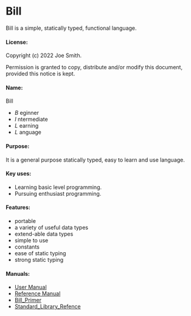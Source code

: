 # Bill
Bill is a simple, statically typed, functional language.
#### License:
Copyright (c)  2022  Joe Smith.

Permission is granted to copy, distribute and/or modify this document, 
provided this notice is kept.

#### Name:
Bill

- *B* eginner
- *I* ntermediate
- *L* earning
- *L* anguage

#### Purpose:
It is a general purpose statically typed, easy to learn and use language.

#### Key uses:
- Learning basic level programming.
- Pursuing enthusiast programming.

#### Features:
- portable
- a variety of useful data types
- extend-able data types
- simple to use
- constants
- ease of static typing
- strong static typing

#### Manuals:
- [User Manual](https://jsmith1024.github.io/bill//userman/html/index.html)
- [Reference Manual](https://jsmith1024.github.io/bill//refman/html/index.html)
- [Bill_Primer](https://jsmith1024.github.io/bill/langman/html/index.html)
- [Standard_Library_Refence](https://jsmith1024.github.io/bill//stlman/html/index.html)
